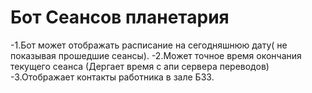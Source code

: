 # Бот Сеансов планетария 

-1.Бот может отображать расписание на сегодняшнюю дату( не показывая прошедшие сеансы).
-2.Может точное время окончания текущего сеанса (Дергает время с апи сервера переводов)
-3.Отображает контакты работника в зале БЗЗ.
